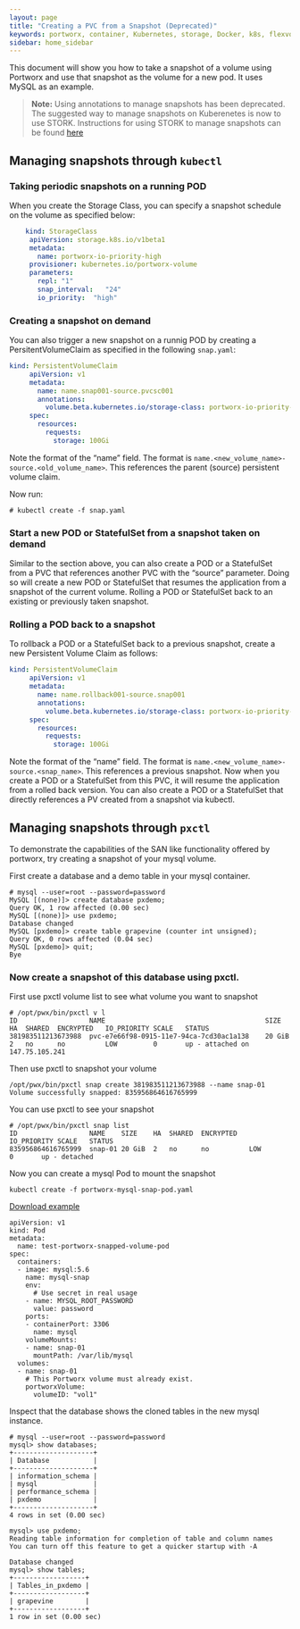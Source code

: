 ```yaml
---
layout: page
title: "Creating a PVC from a Snapshot (Deprecated)"
keywords: portworx, container, Kubernetes, storage, Docker, k8s, flexvol, pv, persistent disk, snapshots
sidebar: home_sidebar
---
```


This document will show you how to take a snapshot of a volume using Portworx and use that snapshot as the volume for a new pod.  It uses MySQL as an example. 

>**Note:** Using annotations to manage snapshots has been deprecated. The suggested
way to manage snapshots on Kuberenetes is now to use STORK. Instructions for
using STORK to manage snapshots can be found
[here](/scheduler/kubernetes/snaps.html)

## Managing snapshots through `kubectl`

### Taking periodic snapshots on a running POD
When you create the Storage Class, you can specify a snapshot schedule on the volume as specified below:
```yaml
    kind: StorageClass
     apiVersion: storage.k8s.io/v1beta1
     metadata:
       name: portworx-io-priority-high
     provisioner: kubernetes.io/portworx-volume
     parameters:
       repl: "1"
       snap_interval:   "24"
       io_priority:  "high"
```

### Creating a snapshot on demand
You can also trigger a new snapshot on a runnig POD by creating a PersitentVolumeClaim as specified in the following `snap.yaml`:

```yaml
kind: PersistentVolumeClaim
     apiVersion: v1
     metadata:
       name: name.snap001-source.pvcsc001
       annotations:
         volume.beta.kubernetes.io/storage-class: portworx-io-priority-high
     spec:
       resources:
         requests:
           storage: 100Gi
```

Note the format of the “name” field.  The format is `name.<new_volume_name>-source.<old_volume_name>`.  This references the parent (source) persistent volume claim.

Now run: 
```
# kubectl create -f snap.yaml
```

### Start a new POD or StatefulSet from a snapshot taken on demand
Similar to the section above, you can also create a POD or a StatefulSet from a PVC that references another PVC with the “source” parameter.  Doing so will create a new POD or StatefulSet that resumes the application from a snapshot of the current volume.
Rolling a POD or StatefulSet back  to an existing or previously taken snapshot.

### Rolling a POD back to a snapshot
To rollback a POD or a StatefulSet back to a previous snapshot, create a new Persistent Volume Claim as follows:

```yaml
kind: PersistentVolumeClaim
     apiVersion: v1
     metadata:
       name: name.rollback001-source.snap001
       annotations:
         volume.beta.kubernetes.io/storage-class: portworx-io-priority-high
     spec:
       resources:
         requests:
           storage: 100Gi   
```

Note the format of the “name” field.  The format is `name.<new_volume_name>-source.<snap_name>`.  This references a previous snapshot.  Now when you create a POD or a StatefulSet from this PVC, it will resume the application from a rolled back version.
You can also create a POD or a StatefulSet that directly references a PV created from a snapshot via kubectl.

## Managing snapshots through `pxctl`

To demonstrate the capabilities of the SAN like functionality offered by portworx, try creating a snapshot of your mysql volume.

First create a database and a demo table in your mysql container.
````
# mysql --user=root --password=password
MySQL [(none)]> create database pxdemo;
Query OK, 1 row affected (0.00 sec)
MySQL [(none)]> use pxdemo;
Database changed
MySQL [pxdemo]> create table grapevine (counter int unsigned);
Query OK, 0 rows affected (0.04 sec)
MySQL [pxdemo]> quit;
Bye
````
### Now create a snapshot of this database using pxctl.

First use pxctl volume list to see what volume you want to snapshot
````
# /opt/pwx/bin/pxctl v l
ID					NAME										SIZE	HA	SHARED	ENCRYPTED	IO_PRIORITY	SCALE	STATUS
381983511213673988	pvc-e7e66f98-0915-11e7-94ca-7cd30ac1a138	20 GiB	2	no		no			LOW			0		up - attached on 147.75.105.241
````
Then use pxctl to snapshot your volume
````
/opt/pwx/bin/pxctl snap create 381983511213673988 --name snap-01
Volume successfully snapped: 835956864616765999
````

You can use pxctl to see your snapshot
````
# /opt/pwx/bin/pxctl snap list
ID					NAME	SIZE	HA	SHARED	ENCRYPTED	IO_PRIORITY	SCALE	STATUS
835956864616765999	snap-01	20 GiB	2	no		no			LOW			0		up - detached
````

Now you can create a mysql Pod to mount the snapshot

````
kubectl create -f portworx-mysql-snap-pod.yaml
````
[Download example](/k8s-samples/portworx-mysql-snap-pod.yaml?raw=true)
````
apiVersion: v1
kind: Pod
metadata:
  name: test-portworx-snapped-volume-pod
spec:
  containers:
  - image: mysql:5.6
    name: mysql-snap
    env:
      # Use secret in real usage
    - name: MYSQL_ROOT_PASSWORD
      value: password
    ports:
    - containerPort: 3306
      name: mysql
    volumeMounts:
    - name: snap-01
      mountPath: /var/lib/mysql
  volumes:
  - name: snap-01
    # This Portworx volume must already exist.
    portworxVolume:
      volumeID: "vol1"
````
Inspect that the database shows the cloned tables in the new mysql instance.

````
# mysql --user=root --password=password
mysql> show databases;
+--------------------+
| Database           |
+--------------------+
| information_schema |
| mysql              |
| performance_schema |
| pxdemo             |
+--------------------+
4 rows in set (0.00 sec)

mysql> use pxdemo;
Reading table information for completion of table and column names
You can turn off this feature to get a quicker startup with -A

Database changed
mysql> show tables;
+------------------+
| Tables_in_pxdemo |
+------------------+
| grapevine        |
+------------------+
1 row in set (0.00 sec)

````
